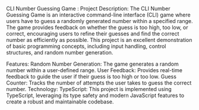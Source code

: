 CLI Number Guessing Game :
Project Description:
The CLI Number Guessing Game is an interactive command-line interface (CLI) game where users have to guess a randomly generated number within a specified range. The game provides feedback on whether the guess is too high, too low, or correct, encouraging users to refine their guesses and find the correct number as efficiently as possible. This project is an excellent demonstration of basic programming concepts, including input handling, control structures, and random number generation.

Features:
Random Number Generation: The game generates a random number within a user-defined range.
User Feedback: Provides real-time feedback to guide the user if their guess is too high or too low.
Guess Counter: Tracks the number of attempts the user takes to guess the correct number.
Technology:
TypeScript: This project is implemented using TypeScript, leveraging its type safety and modern JavaScript features to create a robust and maintainable codebase.

